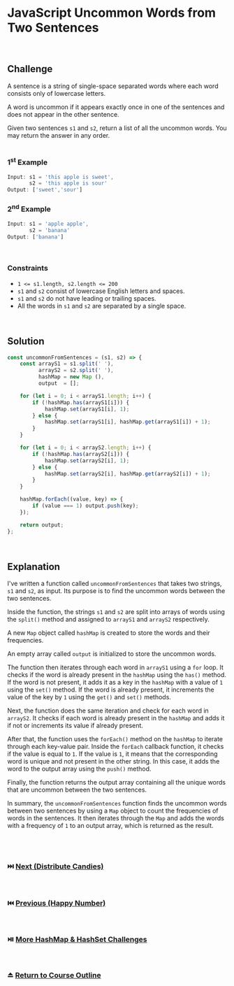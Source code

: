 # JavaScript Uncommon Words from Two Sentences
<br/>

## Challenge
A sentence is a string of single-space separated words where each word consists only of lowercase letters.

A word is uncommon if it appears exactly once in one of the sentences and does not appear in the other sentence.

Given two sentences `s1` and `s2`, return a list of all the uncommon words. You may return the answer in any order.
<br/>
<br/>

### 1<sup>st</sup> Example

```JavaScript
Input: s1 = 'this apple is sweet',
       s2 = 'this apple is sour'
Output: ['sweet','sour']
```

### 2<sup>nd</sup> Example

```JavaScript
Input: s1 = 'apple apple',
       s2 = 'banana'
Output: ['banana']
```

<br/>

### Constraints

- `1 <= s1.length, s2.length <= 200`
- `s1` and `s2` consist of lowercase English letters and spaces.
- `s1` and `s2` do not have leading or trailing spaces.
- All the words in `s1` and `s2` are separated by a single space.

<br/>

## Solution

```JavaScript
const uncommonFromSentences = (s1, s2) => {
    const arrayS1 = s1.split(' '),
          arrayS2 = s2.split(' '),
          hashMap = new Map (),
          output  = [];

    for (let i = 0; i < arrayS1.length; i++) {
        if (!hashMap.has(arrayS1[i])) {
            hashMap.set(arrayS1[i], 1);
        } else {
            hashMap.set(arrayS1[i], hashMap.get(arrayS1[i]) + 1);
        }
    }

    for (let i = 0; i < arrayS2.length; i++) {
        if (!hashMap.has(arrayS2[i])) {
            hashMap.set(arrayS2[i], 1);
        } else {
            hashMap.set(arrayS2[i], hashMap.get(arrayS2[i]) + 1);
        }
    }

    hashMap.forEach((value, key) => {
        if (value === 1) output.push(key);
    });

    return output;
};
```

<br/>

## Explanation

I've written a function called `uncommonFromSentences` that takes two strings, `s1` and `s2`, as input. Its purpose is to find the uncommon words between the two sentences.
<br/>

Inside the function, the strings `s1` and `s2` are split into arrays of words using the `split()` method and assigned to `arrayS1` and `arrayS2` respectively.
<br/>

A new `Map` object called `hashMap` is created to store the words and their frequencies.
<br/>

An empty array called `output` is initialized to store the uncommon words.
<br/>

The function then iterates through each word in `arrayS1` using a `for` loop. It checks if the word is already present in the `hashMap` using the `has()` method. If the word is not present, it adds it as a key in the `hashMap` with a value of `1` using the `set()` method. If the word is already present, it increments the value of the key by `1` using the `get()` and `set()` methods.
<br/>

Next, the function does the same iteration and check for each word in `arrayS2`. It checks if each word is already present in the `hashMap` and adds it if not or increments its value if already present.
<br/>

After that, the function uses the `forEach()` method on the `hashMap` to iterate through each key-value pair. Inside the `forEach` callback function, it checks if the value is equal to `1`. If the value is `1`, it means that the corresponding word is unique and not present in the other string. In this case, it adds the word to the output array using the `push()` method.
<br/>

Finally, the function returns the output array containing all the unique words that are uncommon between the two sentences.
<br/>

In summary, the `uncommonFromSentences` function finds the uncommon words between two sentences by using a `Map` object to count the frequencies of words in the sentences. It then iterates through the `Map` and adds the words with a frequency of `1` to an output array, which is returned as the result.
<br/>
<br/>
<br/>
<br/>

### :next_track_button: [Next (Distribute Candies)][Next]
<br/>

### :previous_track_button: [Previous (Happy Number)][Previous]
<br/>

### :play_or_pause_button: [More HashMap & HashSet Challenges][More]
<br/>

### :eject_button: [Return to Course Outline][Return]
<br/>

[Next]: https://github.com/Superklok/JavaScriptHashMapsAndSets/blob/main/Sorting/JavaScriptDistributeCandies.md
[Previous]: https://github.com/Superklok/JavaScriptHashMapsAndSets/blob/main/Sorting/JavaScriptHappyNumber.md
[More]: https://github.com/Superklok/JavaScriptHashMapsAndSets
[Return]: https://github.com/Superklok/LearnJavaScript